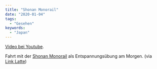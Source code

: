 ```yaml
---
title: "Shonan Monorail"
date: "2020-01-04"
tags:
  - "Gesehen"
keywords:
  - "Japan"
---
```


<a href="https://www.youtube.com/watch?v=ZGLrP5eawdY">Video bei Youtube</a>.

Fahrt mit der [Shonan Monorail](https://en.wikipedia.org/wiki/Shonan_Monorail) als Entspannungsübung am Morgen. (via [Link Latte](http://www.darkroastedblend.com/2020/01/link-latte-274.html))

